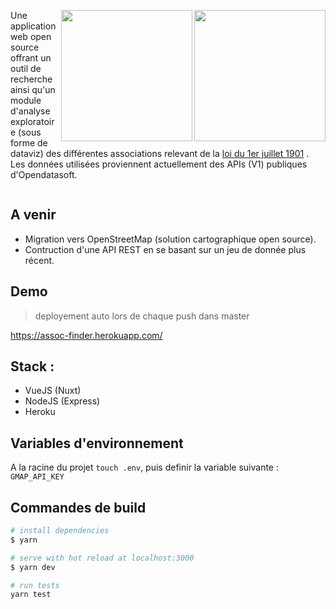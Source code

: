 
<img src="https://i.servimg.com/u/f45/12/16/25/08/openas11.png" height="210" align="right"><img src="https://i45.servimg.com/u/f45/12/16/25/08/openas10.png" height="210" align="right">Une application web open source offrant un outil de recherche ainsi qu'un module d'analyse exploratoire (sous forme de dataviz) des différentes associations relevant de la [loi du 1er juillet 1901](https://www.legifrance.gouv.fr/affichTexte.do?cidTexte=LEGITEXT000006069570)
. Les données utilisées proviennent actuellement des APIs (V1) publiques d'Opendatasoft.
<div style="clear: both;"></div>

## A venir

-   Migration vers OpenStreetMap (solution cartographique open source).
-   Contruction d'une API REST en se basant sur un jeu de donnée plus récent. 

## Demo

> deployement auto lors de chaque push dans master

https://assoc-finder.herokuapp.com/

## Stack :

-   VueJS (Nuxt)
-   NodeJS (Express)
-   Heroku

## Variables d'environnement

A la racine du projet `touch .env`, puis definir la variable suivante : `GMAP_API_KEY`

## Commandes de build

```bash
# install dependencies
$ yarn

# serve with hot reload at localhost:3000
$ yarn dev

# run tests
yarn test
```

